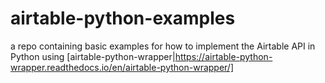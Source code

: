 # airtable-python-examples
a repo containing basic examples for how to implement the Airtable API in Python using [airtable-python-wrapper|https://airtable-python-wrapper.readthedocs.io/en/airtable-python-wrapper/]
